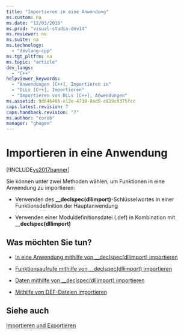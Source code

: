 ```yaml
---
title: "Importieren in eine Anwendung"
ms.custom: na
ms.date: "12/03/2016"
ms.prod: "visual-studio-dev14"
ms.reviewer: na
ms.suite: na
ms.technology: 
  - "devlang-cpp"
ms.tgt_pltfrm: na
ms.topic: "article"
dev_langs: 
  - "C++"
helpviewer_keywords: 
  - "Anwendungen [C++], Importieren in"
  - "DLLs [C++], Importieren"
  - "Importieren von DLLs [C++], Anwendungen"
ms.assetid: 9d646466-e12e-4710-8ad9-c819c0375fcc
caps.latest.revision: 7
caps.handback.revision: "7"
ms.author: "corob"
manager: "ghogen"
---
```

# Importieren in eine Anwendung
[!INCLUDE[vs2017banner](../assembler/inline/includes/vs2017banner.md)]

Sie können unter zwei Methoden wählen, um Funktionen in eine Anwendung zu importieren:  
  
-   Verwenden des **\_\_declspec\(dllimport\)**\-Schlüsselwortes in einer Funktionsdefinition der Hauptanwendung  
  
-   Verwenden einer Moduldefinitionsdatei \(.def\) in Kombination mit **\_\_declspec\(dllimport\)**  
  
## Was möchten Sie tun?  
  
-   [In eine Anwendung mithilfe von \_\_declspec\(dllimport\) importieren](../build/importing-into-an-application-using-declspec-dllimport.md)  
  
-   [Funktionsaufrufe mithilfe von \_\_declspec\(dllimport\) importieren](../build/importing-function-calls-using-declspec-dllimport.md)  
  
-   [Daten mithilfe von \_\_declspec\(dllimport\) importieren](../build/importing-data-using-declspec-dllimport.md)  
  
-   [Mithilfe von DEF\-Dateien importieren](../build/importing-using-def-files.md)  
  
## Siehe auch  
 [Importieren und Exportieren](../build/importing-and-exporting.md)